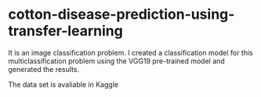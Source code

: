 # cotton-disease-prediction-using-transfer-learning
It is an image classification problem. I created a classification model for this multiclassification problem using the  VGG19 pre-trained model and generated the results.

The data set is avaliable in Kaggle
